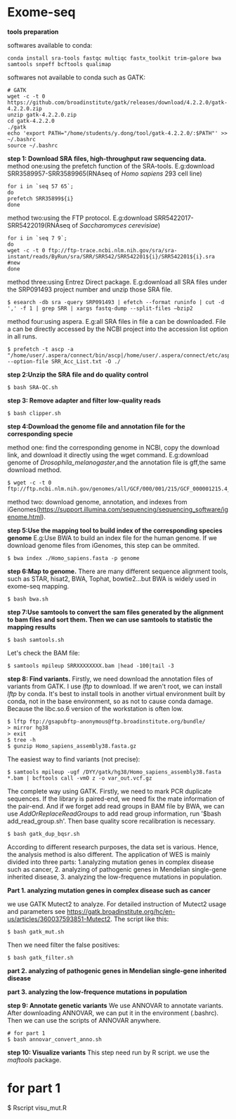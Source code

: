 # Exome-seq
**tools preparation**

softwares available to conda:
    
    conda install sra-tools fastqc multiqc fastx_toolkit trim-galore bwa samtools snpeff bcftools qualimap
    
 softwares not available to conda such as GATK:
    
    # GATK
    wget -c -t 0 https://github.com/broadinstitute/gatk/releases/download/4.2.2.0/gatk-4.2.2.0.zip
    unzip gatk-4.2.2.0.zip
    cd gatk-4.2.2.0
    ./gatk
    echo 'export PATH="/home/students/y.dong/tool/gatk-4.2.2.0/:$PATH"' >> ~/.bashrc
    source ~/.bashrc
    
**step 1: Download SRA files, high-throughput raw sequencing data.**
  method one:using the prefetch function of the SRA-tools.
    E.g:download SRR3589957-SRR3589965(RNAseq of *Homo sapiens* 293 cell line)
  
    for i in `seq 57 65`;
    do    
    prefetch SRR35899${i}
    done
  method two:using the FTP protocol.
    E.g:download SRR5422017-SRR5422019(RNAseq of *Saccharomyces cerevisiae*)
    
    for i in `seq 7 9`;
    do
    wget -c -t 0 ftp://ftp-trace.ncbi.nlm.nih.gov/sra/sra-instant/reads/ByRun/sra/SRR/SRR542/SRR542201${i}/SRR542201${i}.sra	#new
    done
  method three:using Entrez Direct package.
    E.g:download all SRA files under the SRP091493 project number and unzip those SRA file.
  
    $ esearch -db sra -query SRP091493 | efetch --format runinfo | cut -d ',' -f 1 | grep SRR | xargs fastq-dump --split-files –bzip2
   method four:using aspera.
    E.g:all SRA files in file a can be downloaded. File a can be directly accessed by the NCBI project into the accession list option in all runs.
    
    $ prefetch -t ascp -a "/home/user/.aspera/connect/bin/ascp|/home/user/.aspera/connect/etc/asperaweb_id_dsa.openssh" --option-file SRR_Acc_List.txt -O ./
**step 2:Unzip the SRA file and do quality control**

    $ bash SRA-QC.sh

**step 3: Remove adapter and filter low-quality reads**

    $ bash clipper.sh

**step 4:Download the genome file and annotation file for the corresponding specie**
  
  method one: find the corresponding genome in NCBI, copy the download link, and download it directly using the wget command.
  E.g:download genome of *Drosophila_melanogaster*,and the annotation file is gff,the same download method.
  
    $ wget -c -t 0 ftp://ftp.ncbi.nlm.nih.gov/genomes/all/GCF/000/001/215/GCF_000001215.4_Release_6_plus_ISO1_MT/GCF_000001215.4_Release_6_plus_ISO1_MT_genomic.fna.gz
    
  method two: download genome, annotation, and indexes from iGenomes(https://support.illumina.com/sequencing/sequencing_software/igenome.html).
  
**step 5:Use the mapping tool to build index of the corresponding species genome**
  E.g:Use BWA to build an index file for the human genome. If we download genome files from iGenomes, this step can be ommited.
  
    $ bwa index ./Homo_sapiens.fasta -p genome
    
**step 6:Map to genome.**
There are many different sequence alignment tools, such as STAR, hisat2, BWA, Tophat, bowtie2...but BWA is widely used in exome-seq mapping.
  
    $ bash bwa.sh
    
**step 7:Use samtools to convert the sam files generated by the alignment to bam files and sort them. Then we can use samtools to statistic the mapping results**

    $ bash samtools.sh
    
  Let's check the BAM file:
    
    $ samtools mpileup SRRXXXXXXXX.bam |head -100|tail -3
    
**step 8: Find variants.**
  Firstly, we need download the annotation files of variants from GATK. I use *lftp* to download. If we aren't root, we can install *lftp* by conda. It's best to install tools in another virtual environment built by conda, not in the base environment, so as not to cause conda damage. Because the libc.so.6 version of the workstation is often low.
  
    $ lftp ftp://gsapubftp-anonymous@ftp.broadinstitute.org/bundle/
    > mirror hg38
    > exit
    $ tree -h
    $ gunzip Homo_sapiens_assembly38.fasta.gz
  
  The easiest way to find variants (not precise):
  
    $ samtools mpileup -ugf /DYY/gatk/hg38/Homo_sapiens_assembly38.fasta *.bam | bcftools call -vmO z -o var_out.vcf.gz
    
  The complete way using GATK. Firstly, we need to mark PCR duplicate sequences. If the library is paired-end, we need fix the mate information of the pair-end. And if we forget add read groups in BAM file by BWA, we can use *AddOrReplaceReadGroups* to add read group information, run '$bash add_read_group.sh'. Then base quality score recalibration is necessary. 

    $ bash gatk_dup_bqsr.sh
  
  According to different research purposes, the data set is various. Hence, the analysis method is also different. The application of WES is mainly divided into three parts: 1.analyzing mutation genes in complex disease such as cancer, 2. analyzing of pathogenic genes in Mendelian single-gene inherited disease, 3. analyzing the low-frequence mutations in population.

  **Part 1. analyzing mutation genes in complex disease such as cancer**
  
  we use GATK Mutect2 to analyze. For detailed instruction of Mutect2 usage and parameters see https://gatk.broadinstitute.org/hc/en-us/articles/360037593851-Mutect2. The script like this:
    
    $ bash gatk_mut.sh

Then we need filter the false positives:
    
    $ bash gatk_filter.sh
    
  **part 2. analyzing of pathogenic genes in Mendelian single-gene inherited disease**
  
  **part 3. analyzing the low-frequence mutations in population**
  
  **step 9: Annotate genetic variants**
  We use ANNOVAR to annotate variants. After downloading ANNOVAR, we can put it in the environment (.bashrc). Then we can use the scripts of ANNOVAR anywhere.
  
    # for part 1
    $ bash annovar_convert_anno.sh

 **step 10: Visualize variants**
 This step need run by R script. we use the *maftools* package.
 
   # for part 1
   $ Rscript visu_mut.R
 


